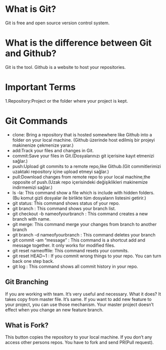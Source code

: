 # What is Git?

Git is free and open source version control system.

# What is the difference between Git and Github?

Git is the tool. Github is a website to host your repositories.

# Important Terms

1.Repository:Project or the folder where your project is kept.

# Git Commands

* clone: Bring a repository that is hosted somewhere like Github into a folder on your local machine. (Github üzerinde host edilmiş bir projeyi makinenize çekmenize yarar.)
* add:Track your files and changes in Git.
* commit:Save your files in Git.(Dosyalarınızı git içerisine kayıt etmenizi sağlar.)
* push:Upload git commits to a remote repo,like Github.(Git commitlerimizi uzaktaki repository içine upload etmeyi sağlar.)
* pull:Download changes from remote repo to your local machine,the opposite of push.(Uzak repo içerisindeki değişiklikleri makinemize indirmemizi sağlar.)
* ls -la: This command show a file which is include with hidden folders. (Bu komut gizli dosyalar ile birlikte tüm dosyaların listesini getirir.)
* git status: This command shows status of your repo. 
* git branch : This command shows your branch list.
* git checkout -b nameofyourbranch :  This command creates a new branch with name.
* git merge: This command merge your changes from branch to another branch
* git branch -d nameofyourbranch : This command deletes your branch
* git commit -am “message” : This command is a shortcut add and message together. It only works for modified files.
* git reset nameoffile: This command resets your commits.
* git reset HEAD~1 : If you commit wrong things to your repo. You can turn back  one step back.
* git log : This command shows all commit history in your repo.


## Git Branching

If you are working with team. It’s very useful and necessary. What it does? It  takes copy from master file. It’s same. If you want to add new feature to your project, you can use those mechanism. Your master project doesn’t effect when you change an new feature branch.

## What is Fork?

This button copies the repository to your local machine. If you don’t any access other persons repos. You have to fork and send PR(Pull request).

